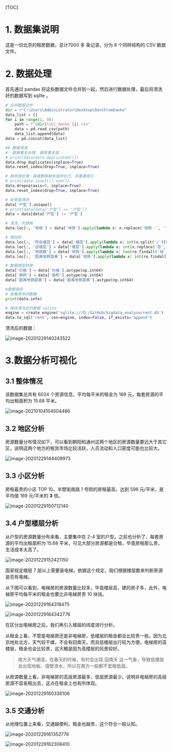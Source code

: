 [TOC]

# 1. 数据集说明

这是一份北京的租房数据，总计7000 多 条记录，分为 8 个同样结构的 CSV 数据文件。

# 2. 数据处理

首先通过 pandas 将这些数据文件合并到一起，然后进行数据处理，最后将清洗好的数据写到 sqlite 。

```python
# 合并数据文件 
dir = r"C:\Users\Administrator\Desktop\RentFromDanke"
data_list = []
for i in range(1, 9):
    path = f"{dir}\\bj_danke_{i}.csv"
    data = pd.read_csv(path)
    data_list.append(data)
data = pd.concat(data_list)

## 数据清洗
#  数据重复处理: 删除重复值
# print(data[data.duplicated()])
data.drop_duplicates(inplace=True)
data.reset_index(drop=True, inplace=True)

# 缺失值处理：直接删除缺失值所在行，并重置索引
# print(data.isnull().sum())
data.dropna(axis=0, inplace=True)
data.reset_index(drop=True, inplace=True)

# 异常值清洗
data['户型'].unique()
# print(data[data['户型'] == '户型'])
data = data[data['户型'] != '户型']

# 清洗，列替换
data.loc[:, '地铁'] = data['地铁'].apply(lambda x: x.replace('地铁：', ''))

# 增加列
data.loc[:, '所在楼层'] = data['楼层'].apply(lambda x: int(x.split('/')[0]))
data.loc[:, '总楼层'] = data['楼层'].apply(lambda x: int(x.replace('层', '').split('/')[-1]))
data.loc[:, '地铁数'] = data['地铁'].apply(lambda x: len(re.findall('线', x)))
data.loc[:, '距离地铁距离'] = data['地铁'].apply(lambda x: int(re.findall('(\d+)米', x)[-1]) if re.findall('(\d+)米', x) else -1)

# 数据类型转换
data['价格'] = data['价格'].astype(np.int64)
data['面积'] = data['面积'].astype(np.int64)
data['距离地铁距离'] = data['距离地铁距离'].astype(np.int64)

#数据保存 
# 查看保存的数据
print(data.info)

# 保存清洗后的数据 sqlite
engine = create_engine('sqlite:///D:/GitHub/bigdata_analyse/rent.db')
data.to_sql('rent', con=engine, index=False, if_exists='append')
```

清洗后的数据：

![image-20201229140243522](http://pic.turboway.top/blogimg/image-20201229140243522.png)

# 3.数据分析可视化

## 3.1 整体情况

该数据集总共有 6024 个房源信息，平均每平米的租金为 169 元，每套房源的平均出租面积为 15.68 平米。

![image-20210104104504486](http://pic.turboway.top/blogimg/image-20210104104504486.png)

## 3.2 地区分析

房源数量分布情况如下，可以看到朝阳和通州这两个地区的房源数量要远大于其它区，说明这两个地方的租赁市场比较活跃，人员流动和人口密度可能也比较大。

![image-20201229144409973](http://pic.turboway.top/blogimg/image-20201229144409973.png)

## 3.3 小区分析

房租最贵的小区 TOP 10。半壁街南路 1 号院的房租最高，达到 596 元/平米，是平均值 169  元/平米的 **3** 倍。

![image-20201229150712140](http://pic.turboway.top/blogimg/image-20201229150712140.png)

## 3.4 户型楼层分析

从户型的房源数量分布来看，主要集中在 2-4 室的户型。之前也分析了，每套房源的平均出租面积为 15.68 平米，可见大部分房源都是合租，毕竟房租那么贵，生活成本太高了。

![image-20201229152421150](http://pic.turboway.top/blogimg/image-20201229152421150.png)

国家规定楼层 7 层以上需要装电梯，依据这个规定，我们根据楼层数来判断房源是否有电梯。

从下图可以看到，电梯房的房源数量比较多，毕竟楼层高，建的房子多，此外，电梯房平均每平米的租金也要比非电梯房贵 10 块钱。

![image-20201229164318475](http://pic.turboway.top/blogimg/image-20201229164318475.png)

![image-20201229164342776](http://pic.turboway.top/blogimg/image-20201229164342776.png)

在区分出电梯房之后，我们再引入楼层的纬度进行分析。

从租金上看，不管是电梯房还是非电梯房，低楼层的租金都会比较贵一些。因为北京地处北方，天气较干燥，不会有回南天，而且低楼层出行较为方便。电梯房的高楼层，租金也会比较贵，这大概是因为高楼层的风景较好。

> 南方天气潮湿，在春天的时候，有时会出现 回南天 这一气象，导致低楼层会出现地板、墙壁渗水，所以在南方一般都不爱租低层。

从房源数量上看，非电梯房的高层房源最多，低层房源最少。说明非电梯房的高层房源不容易租出去，这点在租金上也有所体现。

![image-20201229160336106](http://pic.turboway.top/blogimg/image-20201229160336106.png)

## 3.5 交通分析

从地理位置上来看，交通越便利，租金也越贵，这个符合一般认知。

![image-20201229161352776](http://pic.turboway.top/blogimg/image-20201229161352776.png)

![image-20201229162308410](http://pic.turboway.top/blogimg/image-20201229162308410.png)
